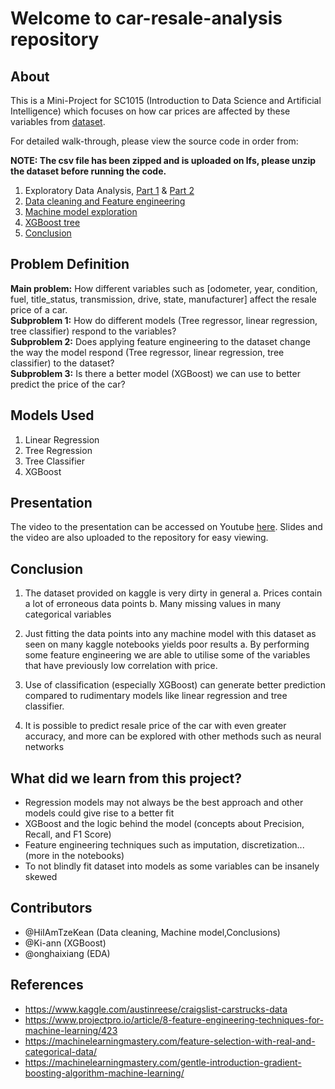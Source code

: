 # Welcome to car-resale-analysis repository

## About

This is a Mini-Project for SC1015 (Introduction to Data Science and Artificial Intelligence) which focuses on how car prices are affected by these variables from [dataset](https://www.kaggle.com/austinreese/craigslist-carstrucks-data).  

For detailed walk-through, please view the source code in order from:  

**NOTE: The csv file has been zipped and is uploaded on lfs, please unzip the dataset before running the code.**

1. Exploratory Data Analysis, [Part 1](1.%20EDA-part1.ipynb) & [Part 2](1.%20EDA-part2.ipynb)
2. [Data cleaning and Feature engineering](2.%20Data%20cleaning%20and%20Feature%20engineering.ipynb)
3. [Machine model exploration](3.%20Machine%20model%20exploration.ipynb)
4. [XGBoost tree](4.%20XGB%20model%20exploration-20220419-103334.ipynb)
5. [Conclusion](5.%20Conclusions.ipynb)

## Problem Definition

**Main problem:** How different variables such as [odometer, year, condition, fuel, title_status, transmission, drive, state, manufacturer] affect the resale price of a car.  
**Subproblem 1:** How do different models (Tree regressor, linear regression, tree classifier) respond to the variables?  
**Subproblem 2:** Does applying feature engineering to the dataset change the way the model respond (Tree regressor, linear regression, tree classifier) to the dataset?  
**Subproblem 3:** Is there a better model (XGBoost) we can use to better predict the price of the car?

## Models Used

1. Linear Regression
2. Tree Regression
3. Tree Classifier
4. XGBoost

## Presentation

The video to the presentation can be accessed on Youtube [here](https://youtu.be/IUqfuVxWN-Q). Slides and the video are also uploaded to the repository for easy viewing.

## Conclusion

1. The dataset provided on kaggle is very dirty in general
    a. Prices contain a lot of erroneous data points
    b. Many missing values in many categorical variables
2. Just fitting the data points into any machine model with this dataset as seen on many kaggle notebooks yields poor results
    a. By performing some feature engineering we are able to utilise some of the variables that have previously low correlation with price.
3. Use of classification (especially XGBoost) can generate better prediction compared to rudimentary models like linear regression and tree classifier.

4. It is possible to predict resale price of the car with even greater accuracy, and more can be explored with other methods such as neural networks

## What did we learn from this project?

- Regression models may not always be the best approach and other models could give rise to a better fit
- XGBoost and the logic behind the model (concepts about Precision, Recall, and F1 Score)
- Feature engineering techniques such as imputation, discretization... (more in the notebooks)
- To not blindly fit dataset into models as some variables can be insanely skewed

## Contributors

- @HiIAmTzeKean (Data cleaning, Machine model,Conclusions)
- @Ki-ann (XGBoost)
- @onghaixiang (EDA)

## References

- <https://www.kaggle.com/austinreese/craigslist-carstrucks-data>
- <https://www.projectpro.io/article/8-feature-engineering-techniques-for-machine-learning/423>
- <https://machinelearningmastery.com/feature-selection-with-real-and-categorical-data/>
- <https://machinelearningmastery.com/gentle-introduction-gradient-boosting-algorithm-machine-learning/>
